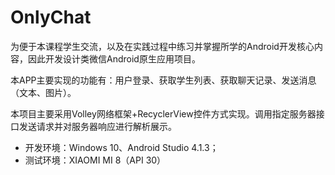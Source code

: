 # OnlyChat
为便于本课程学生交流，以及在实践过程中练习并掌握所学的Android开发核心内容，因此开发设计类微信Android原生应用项目。

本APP主要实现的功能有：用户登录、获取学生列表、获取聊天记录、发送消息（文本、图片）。  

本项目主要采用Volley网络框架+RecyclerView控件方式实现。调用指定服务器接口发送请求并对服务器响应进行解析展示。  

* 开发环境：Windows 10、Android Studio 4.1.3；
* 测试环境：XIAOMI MI 8（API 30）
